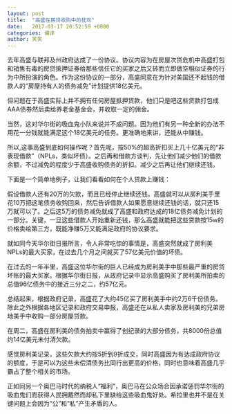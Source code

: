 ```yaml
---
layout: post
title:  "高盛在房贷收购中的狂欢"
date:   2017-03-17 20:52:59 +0800
categories: 编译
author: 笑笑
---
```


去年高盛与联邦及州政府达成了一份协议。协议内容为在房屋次贷危机中高盛打包和销售有毒的房贷抵押证券给那些信任它的买家之后又转而立即做空相似证券的行为中所扮演的角色。作为这份协议的一部分，高盛同意在为针对美国还不起钱的借款人的“房屋持有人的债务减免”计划提供18亿美元。

但问题在于高盛实际上并不拥有任何房屋抵押贷款，他们只是吧这些贷款打包成AAA债券然后卖给养老金基金会，并收取一定的佣金。

当然，这对华尔街的吸血鬼小队来说并不成问题。因为他们有另一种全新的办法不用花一分钱就能满足这个18亿美元的任务。更准确地来讲，还能从中赚钱。

所以,这事高盛到底如何操作呢？首先呢，按50%的超高折扣买上几十亿美元的“非表现借款”（NPLs，类似坏债）。之后再和借款方谈判，先让他们减少他们的借款余额，不过减免的程度少于高盛收购债务的折扣。减少之后再让他们继续还钱。

下面是一个简单地例子，让我们看看如何在个人贷款上赚钱：

假设借款人还有20万的欠款，而且已经停止继续还钱。高盛就可以从房利美手里花10万把这笔债务收购回来，然后告诉借款人如果愿意继续还钱的话，就只还15万就可以了。之后这5万的债务减免就成了高盛和政府达成的18亿债务减免计划的一部分。关键，一旦这些借款人开始重新还钱，那么高盛就能把这些贷款按15w的价格卖给第三方，既能净赚5万又能满足政府的协议要求。

就如同今天华尔街日报所言，令人非常吃惊的事情是，高盛突然就成了房利美NPLs的最大买家，在过去几个月之间就买了57亿美元价值的坏债。

在过去的一年半里，高盛这位华尔街的巨人已经成为房利美手中那些最严重的房贷坏账的最大买家。根据华尔街日报，从政府记录中显示高盛购买了房利美所拍卖的总值96亿债务中的接近三分之二，约57亿元。

总结起来，根据政府记录，高盛花了大约45亿买了房利美手中约2万6千份债务。除此之外根据各地区记录和政府交易申报，高盛还在从私人卖家及房利美的兄弟房地美手中收购一部分房屋贷款。

在周二，高盛在房利美的债务拍卖中赢得了创纪录的大部分债务，共8000份总值约14亿美元未付清欠款。

感觉房利美记录，这些欠款大约按5折到9折成交，同时高盛因为有达成政府协议的额度，于是可以为这些未偿清债务比同行出更高的价格，同时也意味着高盛几乎霸占了整个相关的市场。

正如同另一个奥巴马时代的纳税人“福利”，奥巴马在公众场合因承诺惩罚华尔街的吸血鬼们而获得人民拥戴然而却私下里缺给这些吸血鬼好处。希拉里也并不是在关键问题上会因为“公”和“私”产生矛盾的人。
